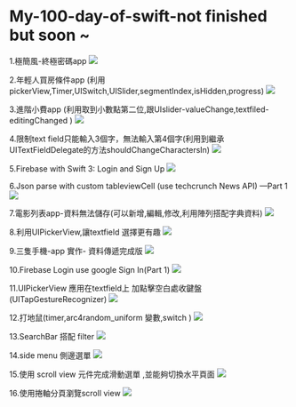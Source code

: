 # My-100-day-of-swift-not finished but soon ~


1.極簡風-終極密碼app
![](https://cdn-images-1.medium.com/max/1760/1*A7zcIq3GUUy7WhBicK1ydw.gif)

2.年輕人買房條件app (利用pickerView,Timer,UISwitch,UISlider,segmentIndex,isHidden,progress)
![](https://cdn-images-1.medium.com/max/1760/1*1c4Q6hd9s-VgLvQ8cEEQVg.gif)

3.進階小費app (利用取到小數點第二位,跟UIslider-valueChange,textfiled-editingChanged )
![](https://cdn-images-1.medium.com/max/1760/1*jD9BwonjXg3abTqLqhDyGg.gif)

4.限制text field只能輸入3個字，無法輸入第4個字(利用到繼承UITextFieldDelegate的方法shouldChangeCharactersIn)
![](https://cdn-images-1.medium.com/max/1760/1*1jiirjJdp6brhqC_3YC0RA.gif)

5.Firebase with Swift 3: Login and Sign Up
![](https://cdn-images-1.medium.com/max/1760/1*2Ni4NOD1J86TFDjeUXMTEA.gif)

6.Json parse with custom tableviewCell (use techcrunch News API) —Part 1
![](https://cdn-images-1.medium.com/max/1760/1*Ucei4DybeKUTN78X1UYTQQ.gif)

7.電影列表app-資料無法儲存(可以新增,編輯,修改,利用陣列搭配字典資料)
![](https://cdn-images-1.medium.com/max/1760/1*WoQuWWnMB7oYpTbyD_U-KA.gif)

8.利用UIPickerView,讓textfield 選擇更有趣
![](https://cdn-images-1.medium.com/max/1760/1*nhoxNag5_DxOh2Tf8U30_A.gif)

9.三隻手機-app 實作- 資料傳遞完成版
![](https://cdn-images-1.medium.com/max/1760/1*qYWQ1mXzJIoEdppoOnbx-g.gif)

10.Firebase Login use google Sign In(Part 1)
![](https://cdn-images-1.medium.com/max/1760/1*m86tLYowRxDqtc-jj-RrZw.gif)

11.UIPickerView 應用在textfield上 加點擊空白處收鍵盤(UITapGestureRecognizer)
![](https://cdn-images-1.medium.com/max/1760/1*J7tv05Bu1H-XwDmtoJdUhQ.gif)

12.打地鼠(timer,arc4random_uniform 變數,switch )
![](https://cdn-images-1.medium.com/max/1760/1*Vx7MIhqzrb9e1KDZQ0AEOA.gif)

13.SearchBar 搭配 filter
![](https://cdn-images-1.medium.com/max/1760/1*FEwzpFADV0WS8nJeRWN_1w.gif)

14.side menu 側邊選單
![](https://cdn-images-1.medium.com/max/880/1*dkKZGDk5ftLcxEHRW6y1lQ.gif)

15.使用 scroll view 元件完成滑動選單 ,並能夠切換水平頁面
![](https://cdn-images-1.medium.com/max/880/1*lwm80zBldBJT4CzRtoOy2A.gif)

16.使用捲軸分頁瀏覽scroll view
![](https://cdn-images-1.medium.com/max/880/1*ZJracVBIAM1uWm41myRIuw.gif)

